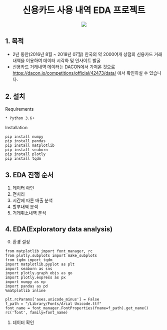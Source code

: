 <h1 align="center"><strong>신용카드 사용 내역 EDA 프로젝트</strong></h3>

<p align="center"><img src="https://user-images.githubusercontent.com/72811950/105155279-bf002800-5b4d-11eb-8af9-b2f5bc72215f.jpg"></p>

## 1. 목적
- 2년 동안(2016년 8월 ~ 2018년 07월) 한국의 약 2000여개 상점의 신용카드 거래내역을 이용하여 데이터 시각화 및 인사이트 발굴
- 신용카드 거래내역 데이터는 DACON에서 가져온 것으로 https://dacon.io/competitions/official/42473/data/ 에서 확인하실 수 있습니다.

## 2. 설치
Requirements
```
* Python 3.6+
```
Installation
```
pip install numpy
pip install pandas
pip install matplotlib
pip install seaborn
pip install plotly
pip install tqdm
```
## 3. EDA 진행 순서
1. 데이터 확인
2. 전처리
3. 시간에 따른 매출 분석
4. 할부내역 분석
5. 거래취소내역 분석

## 4. EDA(Exploratory data analysis)
0) 환경 설정
```
from matplotlib import font_manager, rc
from plotly.subplots import make_subplots
from tqdm import tqdm
import matplotlib.pyplot as plt 
import seaborn as sns 
import plotly.graph_objs as go
import plotly.express as px
import numpy as np
import pandas as pd
%matplotlib inline

plt.rcParams['axes.unicode_minus'] = False
f_path = "/Library/Fonts/Arial Unicode.ttf"
font_name = font_manager.FontProperties(fname=f_path).get_name()
rc('font', family=font_name)
```
1) 데이터 확인

